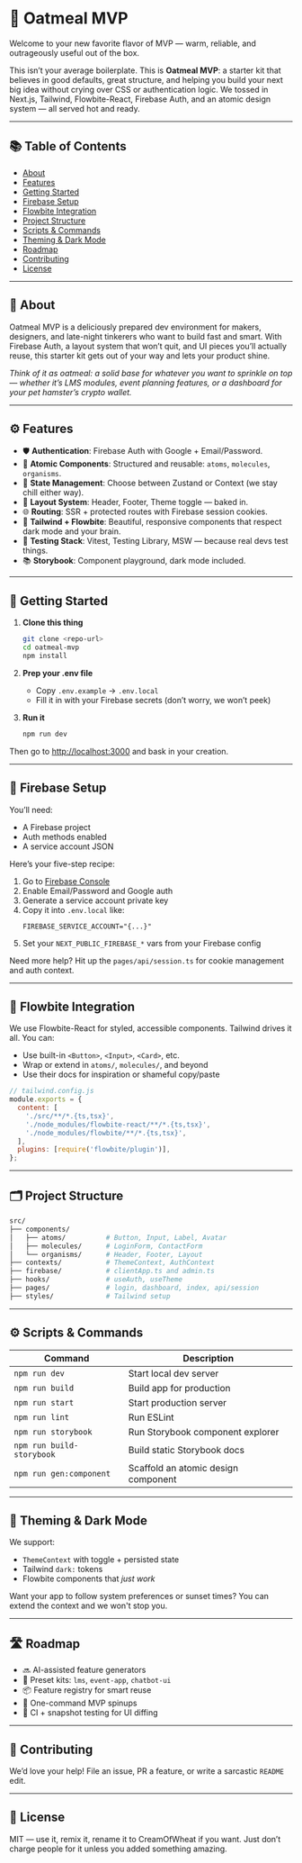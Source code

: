 # 🥣 Oatmeal MVP

Welcome to your new favorite flavor of MVP — warm, reliable, and outrageously useful out of the box.

This isn’t your average boilerplate. This is **Oatmeal MVP**: a starter kit that believes in good defaults, great structure, and helping you build your next big idea without crying over CSS or authentication logic. We tossed in Next.js, Tailwind, Flowbite-React, Firebase Auth, and an atomic design system — all served hot and ready.

---

## 📚 Table of Contents

- [About](#about)
- [Features](#features)
- [Getting Started](#getting-started)
- [Firebase Setup](#firebase-setup)
- [Flowbite Integration](#flowbite-integration)
- [Project Structure](#project-structure)
- [Scripts & Commands](#scripts--commands)
- [Theming & Dark Mode](#theming--dark-mode)
- [Roadmap](#roadmap)
- [Contributing](#contributing)
- [License](#license)

---

## 📖 About

Oatmeal MVP is a deliciously prepared dev environment for makers, designers, and late-night tinkerers who want to build fast and smart. With Firebase Auth, a layout system that won’t quit, and UI pieces you’ll actually reuse, this starter kit gets out of your way and lets your product shine.

_Think of it as oatmeal: a solid base for whatever you want to sprinkle on top — whether it’s LMS modules, event planning features, or a dashboard for your pet hamster’s crypto wallet._

---

## ⚙️ Features

- 🛡 **Authentication**: Firebase Auth with Google + Email/Password.
- 🧱 **Atomic Components**: Structured and reusable: `atoms`, `molecules`, `organisms`.
- 🧠 **State Management**: Choose between Zustand or Context (we stay chill either way).
- 🧩 **Layout System**: Header, Footer, Theme toggle — baked in.
- 🌐 **Routing**: SSR + protected routes with Firebase session cookies.
- 🎨 **Tailwind + Flowbite**: Beautiful, responsive components that respect dark mode and your brain.
- 🧪 **Testing Stack**: Vitest, Testing Library, MSW — because real devs test things.
- 📚 **Storybook**: Component playground, dark mode included.

---

## 🏁 Getting Started

1. **Clone this thing**
   ```bash
   git clone <repo-url>
   cd oatmeal-mvp
   npm install
   ```

2. **Prep your .env file**
   - Copy `.env.example` → `.env.local`
   - Fill it in with your Firebase secrets (don’t worry, we won’t peek)

3. **Run it**
   ```bash
   npm run dev
   ```

Then go to [http://localhost:3000](http://localhost:3000) and bask in your creation.

---

## 🔐 Firebase Setup

You’ll need:
- A Firebase project
- Auth methods enabled
- A service account JSON

Here’s your five-step recipe:

1. Go to [Firebase Console](https://console.firebase.google.com)
2. Enable Email/Password and Google auth
3. Generate a service account private key
4. Copy it into `.env.local` like:
   ```env
   FIREBASE_SERVICE_ACCOUNT="{...}"
   ```
5. Set your `NEXT_PUBLIC_FIREBASE_*` vars from your Firebase config

Need more help? Hit up the `pages/api/session.ts` for cookie management and auth context.

---

## 🍃 Flowbite Integration

We use Flowbite-React for styled, accessible components. Tailwind drives it all. You can:

- Use built-in `<Button>`, `<Input>`, `<Card>`, etc.
- Wrap or extend in `atoms/`, `molecules/`, and beyond
- Use their docs for inspiration or shameful copy/paste

```js
// tailwind.config.js
module.exports = {
  content: [
    './src/**/*.{ts,tsx}',
    './node_modules/flowbite-react/**/*.{ts,tsx}',
    './node_modules/flowbite/**/*.{ts,tsx}',
  ],
  plugins: [require('flowbite/plugin')],
};
```

---

## 🗂 Project Structure

```bash
src/
├── components/
│   ├── atoms/          # Button, Input, Label, Avatar
│   ├── molecules/      # LoginForm, ContactForm
│   └── organisms/      # Header, Footer, Layout
├── contexts/           # ThemeContext, AuthContext
├── firebase/           # clientApp.ts and admin.ts
├── hooks/              # useAuth, useTheme
├── pages/              # login, dashboard, index, api/session
├── styles/             # Tailwind setup
```

---

## ⚙️ Scripts & Commands

| Command                   | Description                             |
|---------------------------|-----------------------------------------|
| `npm run dev`             | Start local dev server                  |
| `npm run build`           | Build app for production                |
| `npm run start`           | Start production server                 |
| `npm run lint`            | Run ESLint                              |
| `npm run storybook`       | Run Storybook component explorer        |
| `npm run build-storybook` | Build static Storybook docs             |
| `npm run gen:component`   | Scaffold an atomic design component     |

---

## 🌈 Theming & Dark Mode

We support:
- `ThemeContext` with toggle + persisted state
- Tailwind `dark:` tokens
- Flowbite components that *just work*

Want your app to follow system preferences or sunset times? You can extend the context and we won't stop you.

---

## 🛣 Roadmap

- 🔜 AI-assisted feature generators
- 🔌 Preset kits: `lms`, `event-app`, `chatbot-ui`
- 📦 Feature registry for smart reuse
- 🧠 One-command MVP spinups
- 🧪 CI + snapshot testing for UI diffing

---

## 🤝 Contributing

We’d love your help! File an issue, PR a feature, or write a sarcastic `README` edit.

---

## 📄 License

MIT — use it, remix it, rename it to CreamOfWheat if you want. Just don’t charge people for it unless you added something amazing.
